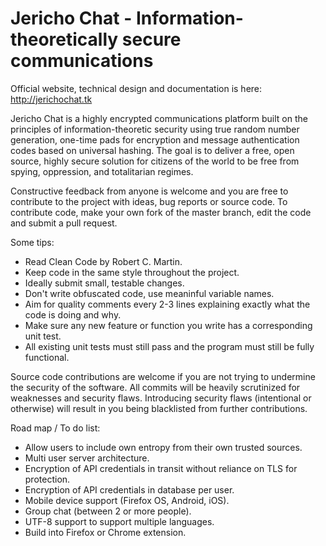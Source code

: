 Jericho Chat - Information-theoretically secure communications
==============================================================

Official website, technical design and documentation is here:
http://jerichochat.tk

Jericho Chat is a highly encrypted communications platform built on the principles of information-theoretic security using true random number generation, one-time pads for encryption and message authentication codes based on universal hashing. The goal is to deliver a free, open source, highly secure solution for citizens of the world to be free from spying, oppression, and totalitarian regimes.

Constructive feedback from anyone is welcome and you are free to contribute to the project with ideas, bug reports or source code. To contribute code, make your own fork of the master branch, edit the code and submit a pull request.

Some tips:
- Read Clean Code by Robert C. Martin.
- Keep code in the same style throughout the project.
- Ideally submit small, testable changes.
- Don't write obfuscated code, use meaninful variable names.
- Aim for quality comments every 2-3 lines explaining exactly what the code is doing and why.
- Make sure any new feature or function you write has a corresponding unit test.
- All existing unit tests must still pass and the program must still be fully functional.

Source code contributions are welcome if you are not trying to undermine the security of the software. All commits will be heavily scrutinized for weaknesses and security flaws. Introducing security flaws (intentional or otherwise) will result in you being blacklisted from further contributions.

Road map / To do list:
- Allow users to include own entropy from their own trusted sources.
- Multi user server architecture.
- Encryption of API credentials in transit without reliance on TLS for protection.
- Encryption of API credentials in database per user.
- Mobile device support (Firefox OS, Android, iOS).
- Group chat (between 2 or more people).
- UTF-8 support to support multiple languages.
- Build into Firefox or Chrome extension.
